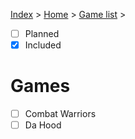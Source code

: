 [Index](index) > [Home](home) > [Game list](gamelist) >

- [ ]  Planned
- [x]  Included

# Games
- [ ]  Combat Warriors
- [ ]  Da Hood